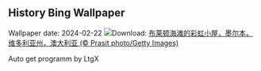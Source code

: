 ## History Bing Wallpaper
Wallpaper date: 2024-02-22
![](https://www.bing.com/th?id=OHR.BrightonBoxes_ZH-CN0947219018_UHD.jpg&w=1000)Download: [布莱顿海滩的彩虹小屋，墨尔本，维多利亚州，澳大利亚 (© Prasit photo/Getty Images)](https://www.bing.com/th?id=OHR.BrightonBoxes_ZH-CN0947219018_UHD.jpg)

Auto get programm by LtgX
